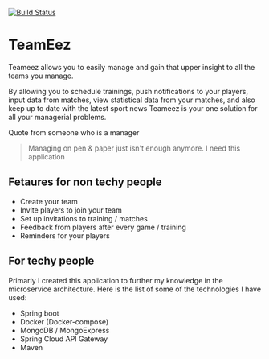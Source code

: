 [![Build Status](https://travis-ci.org/mickygeehan/teameez.svg?branch=master)](https://travis-ci.org/mickygeehan/teameez)
# TeamEez
Teameez allows you to easily manage and gain that upper insight to all the teams you manage.

By allowing you to schedule trainings, push notifications to your players, input data from matches, view statistical data from your matches, and also keep up to date with the latest sport news Teameez is your one solution for all your managerial problems.

Quote from someone who is a manager
> Managing on pen & paper just isn't enough anymore. I need this application


## Fetaures for non techy people
- Create your team
- Invite players to join your team
- Set up invitations to training / matches
- Feedback from players after every game / training
- Reminders for your players

## For techy people
Primarly I created this application to further my knowledge in the microservice architecture. Here is the list of some of the technologies I have used:
- Spring boot
- Docker (Docker-compose)
- MongoDB / MongoExpress
- Spring Cloud API Gateway
- Maven
